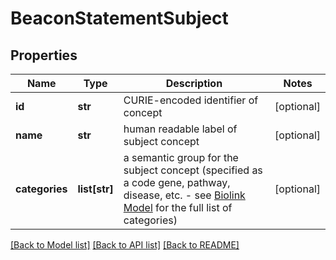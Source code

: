 # BeaconStatementSubject

## Properties
Name | Type | Description | Notes
------------ | ------------- | ------------- | -------------
**id** | **str** | CURIE-encoded identifier of concept  | [optional] 
**name** | **str** | human readable label of subject concept | [optional] 
**categories** | **list[str]** | a semantic group for the subject concept (specified as a code gene, pathway, disease, etc. - see [Biolink Model](https://biolink.github.io/biolink-model) for the full list of categories)  | [optional] 

[[Back to Model list]](../README.md#documentation-for-models) [[Back to API list]](../README.md#documentation-for-api-endpoints) [[Back to README]](../README.md)



